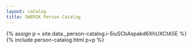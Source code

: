 ```yaml
---
layout: catalog
title: SWERIK Person Catalog
---
```

{% assign p = site.data._person-catalog.i-5iuSCbAspakd6XhUXCtA5E %}
{% include person-catalog.html p=p %}

